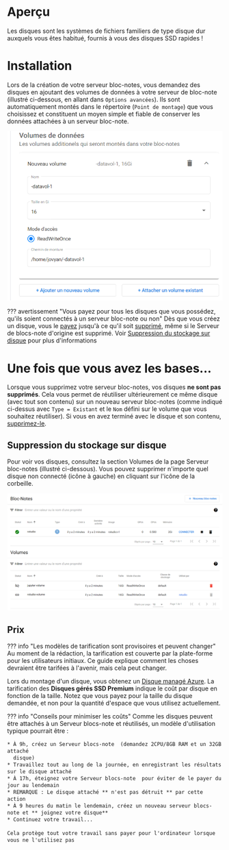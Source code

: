 # Aperçu

Les disques sont les systèmes de fichiers familiers de type disque dur auxquels vous êtes habitué, fournis à vous des disques SSD rapides !

# Installation

Lors de la création de votre serveur bloc-notes, vous demandez des disques en ajoutant des volumes de données à votre serveur de bloc-note (illustré ci-dessous, en allant dans `Options avancées`). Ils sont automatiquement montés dans le répertoire (`Point de montage`) que vous choisissez et constituent un moyen simple et fiable de conserver les données attachées à un serveur bloc-note.

![Ajout d'un volume existant à un nouveau serveur de bloc-notes](../images/kubeflow_existing_volume.png)

<!-- prettier-ignore -->
??? avertissement "Vous payez pour tous les disques que vous possédez, qu'ils soient connectés à un serveur bloc-note ou non"
    Dès que vous créez un disque, vous le [payez](#prix) jusqu'à ce qu'il soit [supprimé](#suppression-du-stockage-sur-disque), même si le Serveur de blocs-note  d'origine est supprimé. Voir [Suppression du stockage sur disque](#suppression-du-stockage-sur-disque) pour plus d'informations

# Une fois que vous avez les bases...

Lorsque vous supprimez votre serveur bloc-notes, vos disques **ne sont pas supprimés**. Cela vous permet de réutiliser ultérieurement ce même disque (avec tout son contenu) sur un nouveau serveur bloc-notes (comme indiqué ci-dessus avec `Type = Existant` et le `Nom` défini sur le volume que vous souhaitez réutiliser). Si vous en avez terminé avec le disque et son contenu, [supprimez-le](#suppression-du-stockage-sur-disque).

## Suppression du stockage sur disque

Pour voir vos disques, consultez la section Volumes de la page Serveur bloc-notes (illustré ci-dessous). Vous pouvez supprimer n'importe quel disque non connecté (icône à gauche) en cliquant sur l'icône de la corbeille.

![Supprimer un volume non connecté de l'écran Serveur blocs-note ](../images/kubeflow_delete_disk.png)

## Prix

<!-- prettier-ignore -->
??? info "Les modèles de tarification sont provisoires et peuvent changer"
    Au moment de la rédaction, la tarification est couverte par la plate-forme pour les utilisateurs initiaux. Ce guide explique comment les choses devraient être tarifées à l'avenir, mais cela peut changer.

Lors du montage d'un disque, vous obtenez un [Disque managé Azure](https://azure.microsoft.com/en-us/pricing/details/managed-disks/). La tarification des **Disques gérés SSD Premium** indique le coût par disque en fonction de la taille. Notez que vous payez pour la taille du disque demandée, et non pour la quantité d'espace que vous utilisez actuellement.

<!-- prettier-ignore -->
??? info "Conseils pour minimiser les coûts"
    Comme les disques peuvent être attachés à un Serveur blocs-note  et réutilisés, un modèle d'utilisation typique pourrait être :

    * À 9h, créez un Serveur blocs-note  (demandez 2CPU/8GB RAM et un 32GB attaché
      disque)
    * Travaillez tout au long de la journée, en enregistrant les résultats sur le disque attaché
    * À 17h, éteignez votre Serveur blocs-note  pour éviter de le payer du jour au lendemain
    * REMARQUE : Le disque attaché ** n'est pas détruit ** par cette action
    * À 9 heures du matin le lendemain, créez un nouveau serveur blocs-note et ** joignez votre disque**
    * Continuez votre travail...

    Cela protège tout votre travail sans payer pour l'ordinateur lorsque vous ne l'utilisez pas
